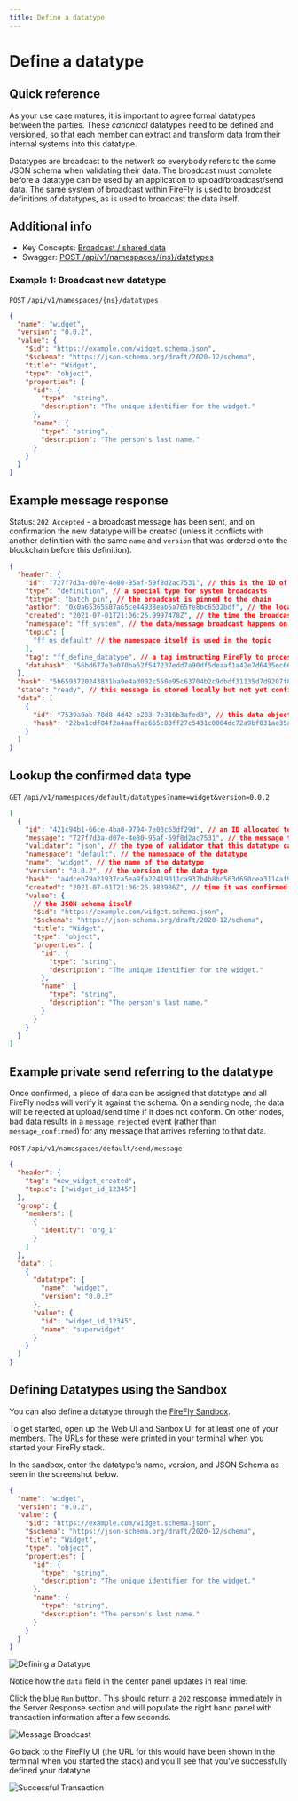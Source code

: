 ```yaml
---
title: Define a datatype
---
```


# Define a datatype

## Quick reference

As your use case matures, it is important to agree formal datatypes between
the parties. These _canonical_ datatypes need to be defined and versioned, so that
each member can extract and transform data from their internal systems into
this datatype.

Datatypes are broadcast to the network so everybody refers to the same
JSON schema when validating their data. The broadcast must complete
before a datatype can be used by an application to upload/broadcast/send data.
The same system of broadcast within FireFly is used to broadcast definitions
of datatypes, as is used to broadcast the data itself.

## Additional info

- Key Concepts: [Broadcast / shared data](../overview/multiparty/broadcast.md)
- Swagger: <a href="/swagger/#/Default%20Namespace/postNewDatatype" data-proofer-ignore>POST /api/v1/namespaces/{ns}/datatypes</a>

### Example 1: Broadcast new datatype

`POST` `/api/v1/namespaces/{ns}/datatypes`

```json
{
  "name": "widget",
  "version": "0.0.2",
  "value": {
    "$id": "https://example.com/widget.schema.json",
    "$schema": "https://json-schema.org/draft/2020-12/schema",
    "title": "Widget",
    "type": "object",
    "properties": {
      "id": {
        "type": "string",
        "description": "The unique identifier for the widget."
      },
      "name": {
        "type": "string",
        "description": "The person's last name."
      }
    }
  }
}
```

## Example message response

Status: `202 Accepted` - a broadcast message has been sent, and on confirmation the new
datatype will be created (unless it conflicts with another definition with the same
`name` and `version` that was ordered onto the blockchain before this definition).

```json
{
  "header": {
    "id": "727f7d3a-d07e-4e80-95af-59f8d2ac7531", // this is the ID of the message, not the data type
    "type": "definition", // a special type for system broadcasts
    "txtype": "batch_pin", // the broadcast is pinned to the chain
    "author": "0x0a65365587a65ce44938eab5a765fe8bc6532bdf", // the local identity
    "created": "2021-07-01T21:06:26.9997478Z", // the time the broadcast was sent
    "namespace": "ff_system", // the data/message broadcast happens on the system namespace
    "topic": [
      "ff_ns_default" // the namespace itself is used in the topic
    ],
    "tag": "ff_define_datatype", // a tag instructing FireFly to process this as a datatype definition
    "datahash": "56bd677e3e070ba62f547237edd7a90df5deaaf1a42e7d6435ec66a587c14370"
  },
  "hash": "5b6593720243831ba9e4ad002c550e95c63704b2c9dbdf31135d7d9207f8cae8",
  "state": "ready", // this message is stored locally but not yet confirmed
  "data": [
    {
      "id": "7539a0ab-78d8-4d42-b283-7e316b3afed3", // this data object in the ff_system namespace, contains the schema
      "hash": "22ba1cdf84f2a4aaffac665c83ff27c5431c0004dc72a9bf031ae35a75ac5aef"
    }
  ]
}
```

## Lookup the confirmed data type

`GET` `/api/v1/namespaces/default/datatypes?name=widget&version=0.0.2`

```json
[
  {
    "id": "421c94b1-66ce-4ba0-9794-7e03c63df29d", // an ID allocated to the datatype
    "message": "727f7d3a-d07e-4e80-95af-59f8d2ac7531", // the message that broadcast this data type
    "validator": "json", // the type of validator that this datatype can be used for (this one is JSON Schema)
    "namespace": "default", // the namespace of the datatype
    "name": "widget", // the name of the datatype
    "version": "0.0.2", // the version of the data type
    "hash": "a4dceb79a21937ca5ea9fa22419011ca937b4b8bc563d690cea3114af9abce2c", // hash of the schema itself
    "created": "2021-07-01T21:06:26.983986Z", // time it was confirmed
    "value": {
      // the JSON schema itself
      "$id": "https://example.com/widget.schema.json",
      "$schema": "https://json-schema.org/draft/2020-12/schema",
      "title": "Widget",
      "type": "object",
      "properties": {
        "id": {
          "type": "string",
          "description": "The unique identifier for the widget."
        },
        "name": {
          "type": "string",
          "description": "The person's last name."
        }
      }
    }
  }
]
```

## Example private send referring to the datatype

Once confirmed, a piece of data can be assigned that datatype and all FireFly nodes
will verify it against the schema. On a sending node, the data will be rejected at upload/send
time if it does not conform. On other nodes, bad data results in a `message_rejected` event
(rather than `message_confirmed`) for any message that arrives referring to that data.

`POST` `/api/v1/namespaces/default/send/message`

```json
{
  "header": {
    "tag": "new_widget_created",
    "topic": ["widget_id_12345"]
  },
  "group": {
    "members": [
      {
        "identity": "org_1"
      }
    ]
  },
  "data": [
    {
      "datatype": {
        "name": "widget",
        "version": "0.0.2"
      },
      "value": {
        "id": "widget_id_12345",
        "name": "superwidget"
      }
    }
  ]
}
```

## Defining Datatypes using the Sandbox

You can also define a datatype through the [FireFly Sandbox](../gettingstarted/sandbox.md).

To get started, open up the Web UI and Sanbox UI for at least one of your members. The URLs for these were printed in your terminal when you started your FireFly stack.

In the sandbox, enter the datatype's name, version, and JSON Schema as seen in the screenshot below.

```json
{
  "name": "widget",
  "version": "0.0.2",
  "value": {
    "$id": "https://example.com/widget.schema.json",
    "$schema": "https://json-schema.org/draft/2020-12/schema",
    "title": "Widget",
    "type": "object",
    "properties": {
      "id": {
        "type": "string",
        "description": "The unique identifier for the widget."
      },
      "name": {
        "type": "string",
        "description": "The person's last name."
      }
    }
  }
}
```

![Defining a Datatype](../images/define_a_datatype.png)

Notice how the `data` field in the center panel updates in real time.

Click the blue `Run` button. This should return a `202` response immediately in the Server Response section and will populate the right hand panel with transaction information after a few seconds.

![Message Broadcast](../images/message_broadcast_sample_result.png)

Go back to the FireFly UI (the URL for this would have been shown in the terminal when you started the stack) and you'll see that you've successfully defined your datatype

![Successful Transaction](../images/firefly_first_successful_transaction.png)
